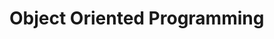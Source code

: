 <link rel="stylesheet" href="{{baseUrl}}/css/textbook.css">

<div class="website-content">

<div id="main">

# Object Oriented Programming

<include src="classes/print.md" />
<include src="classLevelMembers/print.md" />
<include src="associations/print.md" />
<include src="dependencies/print.md" />
<include src="composition/print.md" />
<include src="aggregation/print.md" />
<include src="associationClasses/print.md" />
<include src="inheritance/print.md" />
<include src="overriding/print.md" />
<include src="overloading/print.md" />
<include src="interfaces/print.md" />
<include src="abstractClasses/print.md" />
<include src="polymorphism/print.md" />
<include src="substitutability/print.md" />

</div>

</div>
